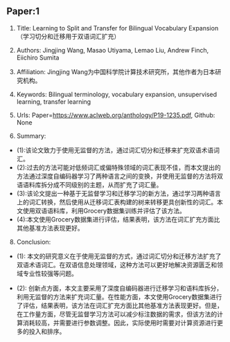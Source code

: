## Paper:1




1. Title: Learning to Split and Transfer for Bilingual Vocabulary Expansion
（学习切分和迁移用于双语词汇扩充）

2. Authors: Jingjing Wang, Masao Utiyama, Lemao Liu, Andrew Finch, Eiichiro Sumita

3. Affiliation: Jingjing Wang为中国科学院计算技术研究所，其他作者为日本研究机构。

4. Keywords: Bilingual terminology, vocabulary expansion, unsupervised learning, transfer learning

5. Urls: Paper=https://www.aclweb.org/anthology/P19-1235.pdf, Github: None

6. Summary: 

- (1):该论文致力于使用无监督的方法，通过词汇切分和迁移来扩充双语术语词汇。
- (2):过去的方法可能对低频词汇或偏特殊领域的词汇表现不佳，而本文提出的方法通过深度自编码器学习了两种语言之间的变换，并使用无监督的方法将双语语料库拆分成不同级别的主题，从而扩充了词汇量。
- (3):该论文提出一种基于无监督学习和迁移学习的新方法，通过学习两种语言上的词汇转换，然后使用从迁移词汇表构建的树来转移更具创新性的词汇。本文使用双语语料库，利用Grocery数据集训练并评估了该方法。
- (4):本文使用Grocery数据集进行评估，结果表明，该方法在词汇扩充方面比其他基准方法表现更好。





8. Conclusion: 

- (1): 本文的研究意义在于使用无监督的方式，通过词汇切分和迁移方法扩充了双语术语词汇。在双语信息处理领域，这种方法可以更好地解决资源匮乏和领域专业性较强等问题。

- (2): 创新点方面，本文主要采用了深度自编码器进行迁移学习和语料库拆分，利用无监督的方法来扩充词汇量。在性能方面，本文使用Grocery数据集进行了评估，结果表明，该方法在词汇扩充方面比其他基准方法表现更好。但是，在工作量方面，尽管无监督学习方法可以减少标注数据的需求，但该方法的计算消耗较高，并需要进行参数调整。因此，实际使用时需要对计算资源进行更多的投入和排序。




